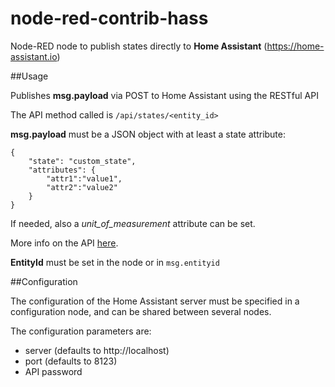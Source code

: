 # node-red-contrib-hass
Node-RED node to publish states directly to **Home Assistant** (https://home-assistant.io)

##Usage

Publishes **msg.payload** via POST to Home Assistant using the RESTful API

The API method called is `/api/states/<entity_id>`

**msg.payload** must be a JSON object with at least a state attribute:
```
{
    "state": "custom_state",
    "attributes": {
        "attr1":"value1",
        "attr2":"value2"
    }
}
```

If needed, also a *unit_of_measurement* attribute can be set.

More info on the API [here](https://home-assistant.io/developers/rest_api/).

**EntityId** must be set in the node or in `msg.entityid`

##Configuration

The configuration of the Home Assistant server must be specified in a configuration node, and can be shared between several nodes.

The configuration parameters are:
- server (defaults to http://localhost)
- port (defaults to 8123)
- API password